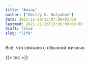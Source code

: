 ```yaml
---
title: "Жизнь"
author: ["Dmitry S. Kulyabov"]
date: 2021-11-26T13:07:00+03:00
lastmod: 2021-11-26T13:09:00+03:00
draft: false
slug: "life"
---
```


Всё, что связано с обычной жизнью.

<!--more-->

{{< toc >}}

